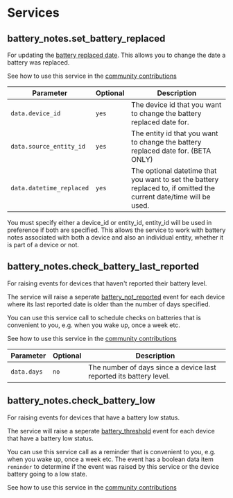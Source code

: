 # Services

## battery_notes.set_battery_replaced

For updating the [battery replaced date](./entities.md#battery-replaced). This allows you to change the date a battery was replaced.

See how to use this service in the [community contributions](./community.md)

| Parameter                | Optional | Description                                                                                                           |
| ------------------------ | -------- | --------------------------------------------------------------------------------------------------------------------- |
| `data.device_id`      | `yes`    | The device id that you want to change the battery replaced date for. |
| `data.source_entity_id`      | `yes`    | The entity id that you want to change the battery replaced date for. (BETA ONLY)|
| `data.datetime_replaced` | `yes`    | The optional datetime that you want to set the battery replaced to, if omitted the current date/time will be used. |

You must specify either a device_id or entity_id, entity_id will be used in preference if both are specified.  This allows the service to work with battery notes associated with both a device and also an individual entity, whether it is part of a device or not.

## battery_notes.check_battery_last_reported

For raising events for devices that haven't reported their battery level.  

The service will raise a seperate [battery_not_reported](./events.md/#battery_not_reported) event for each device where its last reported date is older than the number of days specified.  

You can use this service call to schedule checks on batteries that is convenient to you, e.g. when you wake up, once a week etc.  

See how to use this service in the [community contributions](./community.md)

| Parameter                | Optional | Description                                                                                                           |
| ------------------------ | -------- | --------------------------------------------------------------------------------------------------------------------- |
| `data.days`      | `no`    |  The number of days since a device last reported its battery level. |

## battery_notes.check_battery_low

For raising events for devices that have a battery low status.  

The service will raise a seperate [battery_threshold](./events.md/#battery_threshold) event for each device that have a battery low status.  

You can use this service call as a reminder that is convenient to you, e.g. when you wake up, once a week etc.  The event has a boolean data item `reminder` to determine if the event was raised by this service or the device battery going to a low state.

See how to use this service in the [community contributions](./community.md)

